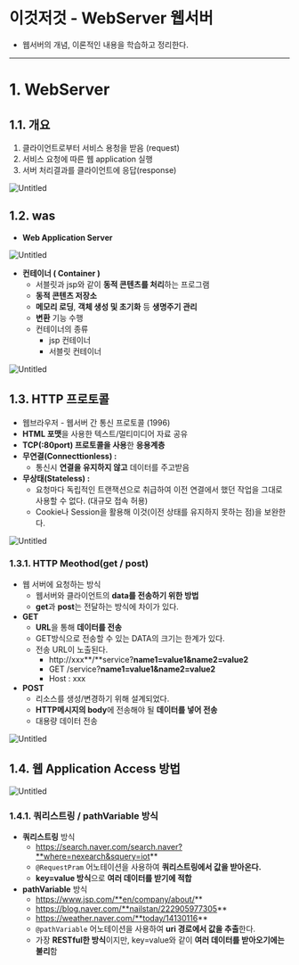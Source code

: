 # 이것저것 - WebServer 웹서버
- 웹서버의 개념, 이론적인 내용을 학습하고 정리한다.

---

# 1. WebServer

## 1.1. 개요

1. 클라이언트로부터 서비스 용청을 받음 (request)
2. 서비스 요청에 따른 웹 application 실행
3. 서버 처리결과를 클라이언트에 응답(response)

![Untitled](https://lgh.notion.site/image/https%3A%2F%2Fs3-us-west-2.amazonaws.com%2Fsecure.notion-static.com%2Fd1779c47-f636-4b3d-84f8-42ae4b91ac77%2FUntitled.png?table=block&id=71b85ff1-1835-40e1-aeb3-4c5b87f57ddd&spaceId=d2c21b63-4fd7-4cc8-b09a-a59a09d82a76&width=1380&userId=&cache=v2)

## 1.2. was

- **Web Application Server**

![Untitled](https://lgh.notion.site/image/https%3A%2F%2Fs3-us-west-2.amazonaws.com%2Fsecure.notion-static.com%2F58e9a2ca-4b84-45a6-bbf3-4852549ea3bd%2FUntitled.png?table=block&id=25279996-6177-44d9-abb8-0508e4ef5f28&spaceId=d2c21b63-4fd7-4cc8-b09a-a59a09d82a76&width=1390&userId=&cache=v2)

- **컨테이너 ( Container )**
    - 서블릿과 jsp와 같이 **동적 콘텐츠를 처리**하는 프로그램
    - **동적 콘텐츠 저장소**
    - **메모리 로딩**, **객체 생성 및 초기화** 등 **생명주기 관리**
    - **변환** 기능 수행
    - 컨테이너의 종류
        - jsp 컨테이너
        - 서블릿 컨테이너

![Untitled](https://lgh.notion.site/image/https%3A%2F%2Fs3-us-west-2.amazonaws.com%2Fsecure.notion-static.com%2F1a30e16b-d7a0-460c-932d-00b91704d205%2FUntitled.png?table=block&id=14cc2dc2-a1e1-4c48-9f9c-7d08b1a4f92e&spaceId=d2c21b63-4fd7-4cc8-b09a-a59a09d82a76&width=1390&userId=&cache=v2)

## 1.3. HTTP 프로토콜

- 웹브라우저 - 웹서버 간 통신 프로토콜 (1996)
- **HTML 포맷**을 사용한 텍스트/멀티미디어 자료 공유
- **TCP(:80port) 프로토콜을 사용**한 **응용계층**
- **무연결(Connecttionless) :**
    - 통신시 **연결을 유지하지 않고** 데이터를 주고받음
- **무상태(Stateless) :**
    - 요청마다 독립적인 트랜잭션으로 취급하여 이전 연결에서 했던 작업을 그대로 사용할 수 없다. (대규모 접속 허용)
    - Cookie나 Session을 활용해 이것(이전 상태를 유지하지 못하는 점)을 보완한다.

![Untitled](https://lgh.notion.site/image/https%3A%2F%2Fs3-us-west-2.amazonaws.com%2Fsecure.notion-static.com%2F69f3ef9c-1355-4492-b719-a74ddbcf92c4%2FUntitled.png?table=block&id=31ed1f04-d363-44b7-80c8-76331b8ea974&spaceId=d2c21b63-4fd7-4cc8-b09a-a59a09d82a76&width=1060&userId=&cache=v2)

### 1.3.1. HTTP Meothod(get / post)

- 웹 서버에 요청하는 방식
    - 웹서버와 클라이언트의 **data를 전송하기 위한 방법**
    - **get**과 **post**는 전달하는 방식에 차이가 있다.
- **GET**
    - **URL**을 통해 **데이터를 전송**
    - GET방식으로 전송할 수 있는 DATA의 크기는 한계가 있다.
    - 전송 URL이 노출된다.
        - http://xxx**/**service?**name1=value1&name2=value2**
        - GET /service?**name1=value1&name2=value2**
        - Host : xxx
- **POST**
    - 리소스를 생성/변경하기 위해 설계되었다.
    - **HTTP메시지의 body**에 전송해야 될 **데이터를 넣어 전송**
    - 대용량 데이터 전송

![Untitled](https://lgh.notion.site/image/https%3A%2F%2Fs3-us-west-2.amazonaws.com%2Fsecure.notion-static.com%2F7ab9adaa-8d94-4d34-becc-d651d053fe9e%2FUntitled.png?table=block&id=78b4fd31-5666-46b8-bc74-7befed225be5&spaceId=d2c21b63-4fd7-4cc8-b09a-a59a09d82a76&width=1390&userId=&cache=v2)

## 1.4. 웹 Application Access 방법

![Untitled](https://lgh.notion.site/image/https%3A%2F%2Fs3-us-west-2.amazonaws.com%2Fsecure.notion-static.com%2F01eef8f0-5dc9-430d-85dd-0f3ef25b09e6%2FUntitled.png?table=block&id=8a13fa96-4b9b-4b10-abdc-0a8085535549&spaceId=d2c21b63-4fd7-4cc8-b09a-a59a09d82a76&width=1150&userId=&cache=v2)

### 1.4.1. 쿼리스트링 / pathVariable 방식

- **쿼리스트링** 방식
    - https://search.naver.com/search.naver?**where=nexearch&squery=iot**
    - `@RequestPram` 어노테이션을 사용하여 **쿼리스트링에서 값을 받아온다.**
    - **key=value 방식**으로 **여러 데이터를 받기에 적합**
- **pathVariable** 방식
    - https://www.jsp.com/**en/company/about/**
    - https://blog.naver.com/**nailstan/222905977305**
    - https://weather.naver.com/**today/14130116**
    - `@pathVariable` 어노테이션을 사용하여 **uri 경로에서  값을 추출**한다.
    - 가장 **RESTful한 방식**이지만, key=value와 같이 **여러 데이터를 받아오기에는 불리**함
